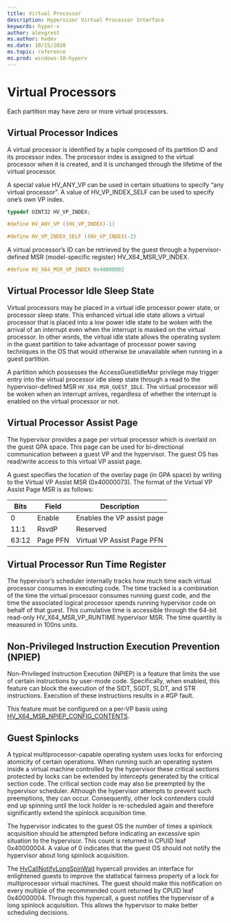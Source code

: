```yaml
---
title: Virtual Processor
description: Hypervisor Virtual Processor Interface
keywords: hyper-v
author: alexgrest
ms.author: hvdev
ms.date: 10/15/2020
ms.topic: reference
ms.prod: windows-10-hyperv
---
```


# Virtual Processors

Each partition may have zero or more virtual processors.

## Virtual Processor Indices

A virtual processor is identified by a tuple composed of its partition ID and its processor index. The processor index is assigned to the virtual processor when it is created, and it is unchanged through the lifetime of the virtual processor.

A special value HV_ANY_VP can be used in certain situations to specify “any virtual processor”. A value of HV_VP_INDEX_SELF can be used to specify one’s own VP index.

```c
typedef UINT32 HV_VP_INDEX;

#define HV_ANY_VP ((HV_VP_INDEX)-1)

#define HV_VP_INDEX_SELF ((HV_VP_INDEX)-2)
 ```

A virtual processor’s ID can be retrieved by the guest through a hypervisor-defined MSR (model-specific register) HV_X64_MSR_VP_INDEX.

```c
#define HV_X64_MSR_VP_INDEX 0x40000002
 ```

## Virtual Processor Idle Sleep State

Virtual processors may be placed in a virtual idle processor power state, or processor sleep state. This enhanced virtual idle state allows a virtual processor that is placed into a low power idle state to be woken with the arrival of an interrupt even when the interrupt is masked on the virtual processor. In other words, the virtual idle state allows the operating system in the guest partition to take advantage of processor power saving techniques in the OS that would otherwise be unavailable when running in a guest partition.

A partition which possesses the AccessGuestIdleMsr privilege may trigger entry into the virtual processor idle sleep state through a read to the hypervisor-defined MSR `HV_X64_MSR_GUEST_IDLE`. The virtual processor will be woken when an interrupt arrives, regardless of whether the interrupt is enabled on the virtual processor or not.

## Virtual Processor Assist Page

The hypervisor provides a page per virtual processor which is overlaid on the guest GPA space. This page can be used for bi-directional communication between a guest VP and the hypervisor. The guest OS has read/write access to this virtual VP assist page.

A guest specifies the location of the overlay page (in GPA space) by writing to the Virtual VP Assist MSR (0x40000073). The format of the Virtual VP Assist Page MSR is as follows:

| Bits      | Field           | Description                                                                 |
|-----------|-----------------|-----------------------------------------------------------------------------|
| 0         | Enable          | Enables the VP assist page                                                  |
| 11:1      | RsvdP           | Reserved                                                                    |
| 63:12     | Page PFN        | Virtual VP Assist Page PFN                                                  |

## Virtual Processor Run Time Register

The hypervisor’s scheduler internally tracks how much time each virtual processor consumes in executing code. The time tracked is a combination of the time the virtual processor consumes running guest code, and the time the associated logical processor spends running hypervisor code on behalf of that guest. This cumulative time is accessible through the 64-bit read-only HV_X64_MSR_VP_RUNTIME hypervisor MSR. The time quantity is measured in 100ns units.

## Non-Privileged Instruction Execution Prevention (NPIEP)

Non-Privileged Instruction Execution (NPIEP) is a feature that limits the use of certain instructions by user-mode code. Specifically, when enabled, this feature can block the execution of the SIDT, SGDT, SLDT, and STR instructions. Execution of these instructions results in a #GP fault.

This feature must be configured on a per-VP basis using [HV_X64_MSR_NPIEP_CONFIG_CONTENTS](datatypes/HV_X64_MSR_NPIEP_CONFIG_CONTENTS.md).

## Guest Spinlocks

A typical multiprocessor-capable operating system uses locks for enforcing atomicity of certain operations. When running such an operating system inside a virtual machine controlled by the hypervisor these critical sections protected by locks can be extended by intercepts generated by the critical section code. The critical section code may also be preempted by the hypervisor scheduler. Although the hypervisor attempts to prevent such preemptions, they can occur. Consequently, other lock contenders could end up spinning until the lock holder is re-scheduled again and therefore significantly extend the spinlock acquisition time.

The hypervisor indicates to the guest OS the number of times a spinlock acquisition should be attempted before indicating an excessive spin situation to the hypervisor. This count is returned in CPUID leaf 0x40000004. A value of 0 indicates that the guest OS should not notify the hypervisor about long spinlock acquisition.

The [HvCallNotifyLongSpinWait](hypercalls/HvCallNotifyLongSpinWait.md) hypercall provides an interface for enlightened guests to improve the statistical fairness property of a lock for multiprocessor virtual machines. The guest should make this notification on every multiple of the recommended count returned by CPUID leaf 0x40000004. Through this hypercall, a guest notifies the hypervisor of a long spinlock acquisition. This allows the hypervisor to make better scheduling decisions.
